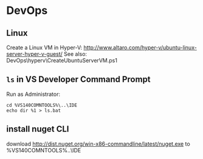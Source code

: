 # DevOps

## Linux
Create a Linux VM in Hyper-V: http://www.altaro.com/hyper-v/ubuntu-linux-server-hyper-v-guest/
See also: DevOps\hyperv\CreateUbuntuServerVM.ps1

## `ls` in VS Developer Command Prompt
Run as Administrator:
```msdos
cd %VS140COMNTOOLS%\..\IDE
echo dir %1 > ls.bat
```

## install nuget CLI
download http://dist.nuget.org/win-x86-commandline/latest/nuget.exe to %VS140COMNTOOLS%\..\IDE

